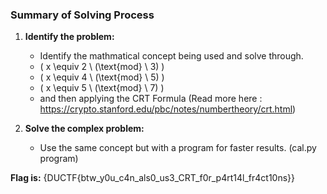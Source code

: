 ### Summary of Solving Process

1. **Identify the problem:**
   - Identify the mathmatical concept being used and solve through.
   - \( x \equiv 2 \ (\text{mod} \ 3) \)
   - \( x \equiv 4 \ (\text{mod} \ 5) \)
   - \( x \equiv 5 \ (\text{mod} \ 7) \)
   - and then applying the CRT Formula (Read more here : https://crypto.stanford.edu/pbc/notes/numbertheory/crt.html)


2. **Solve the complex problem:**
   -  Use the same concept but with a program for faster results. (cal.py program)


**Flag is:**
{DUCTF{btw_y0u_c4n_als0_us3_CRT_f0r_p4rt14l_fr4ct10ns}}